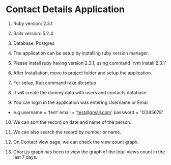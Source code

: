 # Contact Details Application

1. Ruby version: 2.3.1

2. Rails version: 5.2.4

3. Database: Postgres

4. The application can be setup by installing ruby version manager.

5. Please install ruby having version 2.3.1, using command 'rvm install 2.3.1'

6. After Installation, move to project folder and setup the application.

7. For setup, Run command rake db:setup

8. It will create the dummy data with users and contacts database.

9. You can login in the application was entering Username or Email.
 - e.g username = 'test'
 	   email = 'test@gmail.com'
 	   password = '12345678'

10. We can sort the record on date and name of the person.

11. We can also search the record by number or name.

12. On Contact view page, we can check the view count graph.

13. Chart.js graph has been to view the graph of the total views count in the last 7 days.
